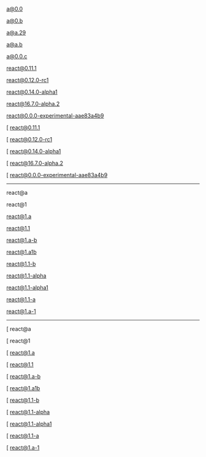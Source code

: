 a@0.0

a@0.b

a@a.29

a@a.b

a@0.0.c

react@0.11.1

react@0.12.0-rc1

react@0.14.0-alpha1

react@16.7.0-alpha.2

react@0.0.0-experimental-aae83a4b9

[ react@0.11.1

[ react@0.12.0-rc1

[ react@0.14.0-alpha1

[ react@16.7.0-alpha.2

[ react@0.0.0-experimental-aae83a4b9

---

react@a

react@1

react@1.a

react@1.1

react@1.a-b

react@1.a1b

react@1.1-b

react@1.1-alpha

react@1.1-alpha1

react@1.1-a

react@1.a-1

---

[ react@a

[ react@1

[ react@1.a

[ react@1.1

[ react@1.a-b

[ react@1.a1b

[ react@1.1-b

[ react@1.1-alpha

[ react@1.1-alpha1

[ react@1.1-a

[ react@1.a-1
